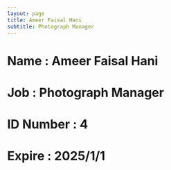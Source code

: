 ```yaml
---
layout: page
title: Ameer Faisal Hani
subtitle: Photograph Manager
---
```

# Name : Ameer Faisal Hani 
# Job : Photograph Manager
# ID Number : 4
# Expire : 2025/1/1
